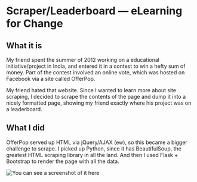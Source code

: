 Scraper/Leaderboard — eLearning for Change
==========================================
What it is
----------
My friend spent the summer of 2012 working on a educational initiative/project in India, and entered it in a contest to win a hefty sum of money.  Part of the contest involved an online vote, which was hosted on Facebook via a site called OfferPop.

My friend hated that website. Since I wanted to learn more about site scraping, I decided to scrape the contents of the page and dump it into a nicely formatted page, showing my friend exactly where his project was on a leaderboard.

What I did
----------
OfferPop served up HTML via jQuery/AJAX (ew), so this became a bigger challenge to scrape.  I picked up Python, since it has BeautifulSoup, the greatest HTML scraping library in all the land.  And then I used Flask + Bootstrap to render the page with all the data.

![You can see a screenshot of it here](http://i.imgur.com/XgLqr.png)
